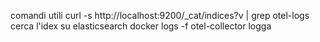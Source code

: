 comandi utili
curl -s http://localhost:9200/_cat/indices?v | grep otel-logs cerca l'idex su elasticsearch
docker logs -f otel-collector logga 